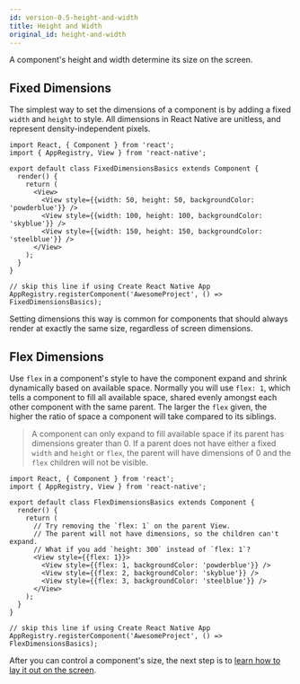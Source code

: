 ```yaml
---
id: version-0.5-height-and-width
title: Height and Width
original_id: height-and-width
---
```


A component's height and width determine its size on the screen.

## Fixed Dimensions

The simplest way to set the dimensions of a component is by adding a fixed `width` and `height` to style. All dimensions in React Native are unitless, and represent density-independent pixels.

```ReactNativeWebPlayer
import React, { Component } from 'react';
import { AppRegistry, View } from 'react-native';

export default class FixedDimensionsBasics extends Component {
  render() {
    return (
      <View>
        <View style={{width: 50, height: 50, backgroundColor: 'powderblue'}} />
        <View style={{width: 100, height: 100, backgroundColor: 'skyblue'}} />
        <View style={{width: 150, height: 150, backgroundColor: 'steelblue'}} />
      </View>
    );
  }
}

// skip this line if using Create React Native App
AppRegistry.registerComponent('AwesomeProject', () => FixedDimensionsBasics);
```

Setting dimensions this way is common for components that should always render at exactly the same size, regardless of screen dimensions.

## Flex Dimensions

Use `flex` in a component's style to have the component expand and shrink dynamically based on available space. Normally you will use `flex: 1`, which tells a component to fill all available space, shared evenly amongst each other component with the same parent. The larger the `flex` given, the higher the ratio of space a component will take compared to its siblings.

> A component can only expand to fill available space if its parent has dimensions greater than 0. If a parent does not have either a fixed `width` and `height` or `flex`, the parent will have dimensions of 0 and the `flex` children will not be visible.

```ReactNativeWebPlayer
import React, { Component } from 'react';
import { AppRegistry, View } from 'react-native';

export default class FlexDimensionsBasics extends Component {
  render() {
    return (
      // Try removing the `flex: 1` on the parent View.
      // The parent will not have dimensions, so the children can't expand.
      // What if you add `height: 300` instead of `flex: 1`?
      <View style={{flex: 1}}>
        <View style={{flex: 1, backgroundColor: 'powderblue'}} />
        <View style={{flex: 2, backgroundColor: 'skyblue'}} />
        <View style={{flex: 3, backgroundColor: 'steelblue'}} />
      </View>
    );
  }
}

// skip this line if using Create React Native App
AppRegistry.registerComponent('AwesomeProject', () => FlexDimensionsBasics);
```

After you can control a component's size, the next step is to [learn how to lay it out on the screen](flexbox.md).
